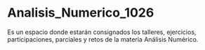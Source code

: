 # Analisis_Numerico_1026
Es un espacio donde estarán consignados los talleres, ejercicios, participaciones, parciales y retos de la materia Análisis Numérico.
